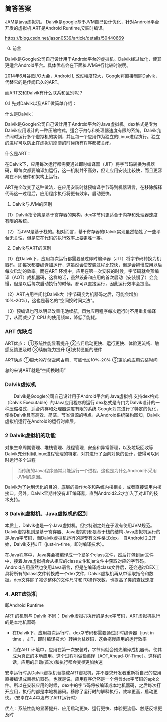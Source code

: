 ## 简答答案
JAM是java虚拟机。
Dalvik是google基于JVM自己设计优化，针对Android平台开发的虚拟机
ART是Android Runtime,安装时编译。

https://blog.csdn.net/jason0539/article/details/50440669

0. 前言

Dalvik是Google公司自己设计用于Android平台的虚拟机。Dalvik经过优化，使其更适合Android平台。具体优点会在下面和JVM进行比较时说明。

2014年6月谷歌I/O大会，Android L 改动幅度较大，Google将直接删除Dalvik，代替它的是传闻已久的ART。

而ART又和Dalvik有什么联系和区别呢？




0.1 先对Dalvik以及ART做简单介绍：

什么是Dalvik：

Dalvik是Google公司自己设计用于Android平台的Java虚拟机。dex格式是专为Dalvik应用设计的一种压缩格式，适合于内存和处理器速度有限的系统。Dalvik允许同时运行多个虚拟机的实例，并且每一个应用作为独立的Linux进程执行。独立的进程可以防止在虚拟机崩溃的时候所有程序都被关闭。

 

什么是ART：

在Dalvik下，应用每次运行都需要通过即时编译器（JIT）将字节码转换为机器码，即每次都要编译加运行，这一机制并不高效，但让应用安装比较快，而且更容易在不同硬件和架构上运行。

ART完全改变了这种做法，在应用安装时就预编译字节码到机器语言，在移除解释代码这一过程后，应用程序执行将更有效率，启动更快。



1. Dalvik与JVM的区别

（1）Dalvik指令集是基于寄存器的架构，dex字节码更适合于内存和处理器速度有限的系统。

（2）而JVM是基于栈的。相对而言，基于寄存器的Dalvik实现虽然牺牲了一些平台无关性，但是它在代码的执行效率上要更胜一筹。

 

2. Dalvik与ART的区别

（1）在Dalvik下，应用每次运行都需要通过即时编译器（JIT）将字节码转换为机器码，即每次都要编译加运行，这虽然会使安装过程比较快，但是会拖慢应用以后每次启动的效率。而在ART 环境中，应用在第一次安装的时候，字节码就会预编译（AOT）成机器码，这样的话，虽然设备和应用的首次启动（安装慢了）会变慢，但是以后每次启动执行的时候，都可以直接运行，因此运行效率会提高。

（2）ART占用空间比Dalvik大（字节码变为机器码之后，可能会增加10%-20%），这也是著名的“空间换时间大法"。

（3）预编译也可以明显改善电池续航，因为应用程序每次运行时不用重复编译了，从而减少了 CPU 的使用频率，降低了能耗。 

### ART 优缺点

ART优点：
①系统性能显著提升
②应用启动更快、运行更快、体验更流畅、触感反馈更及时
③续航能力提升
④支持更低的硬件

ART缺点
①更大的存储空间占用，可能增加10%-20%
②更长的应用安装时间

总的来说ART就是“空间换时间”


### Dalvik虚拟机

　　Dalvik是Google公司自己设计用于Android平台的Java虚拟机
支持dex格式（Dalvik Executable）的Java应用程序的运行
dex格式是专门为Dalvik设计的一种压缩格式，适合内存和处理器速度有限的系统
Google对其进行了特定的优化，使得Dalvik具有高效、简洁、节省资源的特点。从Android系统架构图知，Dalvik虚拟机运行在Android的运行时库层。

### 2 Dalvik虚拟机的功能
对象生命周期管理、堆栈管理、线程管理、安全和异常管理，以及垃圾回收等
Dalvik充分利用Linux进程管理的特定，对其进行了面向对象的设计，使得可以同时运行多个进程
>而传统的Java程序通常只能运行一个进程，这也是为什么Android不采用JVM的原因。

Dalvik为了达到优化的目的，底层的操作大多和系统内核相关，或者直接调用内核接口。另外，Dalvik早期并没有JIT编译器，直到Android2.2才加入了对JIT的技术支持。

### 3 Dalvik虚拟机、Java虚拟机的区别
本质上，Dalvik也是一个Java虚拟机。但它特别之处在于没有使用JVM规范。
Dalvik虚拟机则是基于寄存器、Java虚拟机都是基于栈的结构
Java虚拟机运行的是Java字节码，而Dalvik虚拟机运行的是专有文件格式dex。
自Android 2.2开始，Dalvik支持JIT（just-in-time，即时编译技术）。


在Java程序中，Java类会被编译成一个或多个class文件，然后打包到jar文件中，接着Java虚拟机会从相应的class文件和jar文件中获取对应的字节码。Android应用虽然也使用Java语言，但是在编译成class文件后，还会通过DEX工具将所有的class文件转换成一个dex文件，Dalvik虚拟机再从中读取指令和数据。dex文件除了减少整体的文件尺寸和I/O操作次数，也提高了类的查找速度

### 4. ART虚拟机
即Android Runtime

ART 的机制与 Dalvik 不同：
Dalvik虚拟机执行的是dex字节码，ART虚拟机执行的是本地机器码

- 在Dalvik下，应用每次运行时，dex字节码都需要通过即时编译器（just in time ，JIT，即时编译技术）转换为机器码，这会拖慢应用的运行效率

- 而在ART 环境中，应用在第一次安装时，字节码就会预先编译成机器码，使其成为真正的本地应用。这个过程叫做预编译（AOT,Ahead-Of-Time）。这样的话，应用的启动(首次)和执行都会变得更加快速

安卓运行时从Dalvik虚拟机替换成ART虚拟机，并不要求开发者重新将自己的应用直接编译成目标机器码，也就是说，应用程序仍然是一个包含dex字节码的apk文件。所以在安装应用的时候，dex中的字节码将被编译成本地机器码，之后每次打开应用，执行的都是本地机器码。移除了运行时的解释执行，效率更高，启动更快。（安卓在4.4中发布了ART运行时）




优点：系统性能的显著提升、应用启动更快、运行更快、体验更流畅、触感反馈更及时